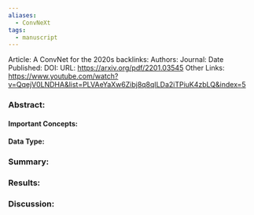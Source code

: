 ```yaml
---
aliases:
  - ConvNeXt
tags:
  - manuscript
---
```

Article: A ConvNet for the 2020s
backlinks: 
Authors: 
Journal: 
Date Published: 
DOI: 
URL: https://arxiv.org/pdf/2201.03545
Other Links: https://www.youtube.com/watch?v=QqejV0LNDHA&list=PLVAeYaXw6Zibj8q8qILDa2iTPiuK4zbLQ&index=5

### Abstract:


#### Important Concepts:



#### Data Type:


### Summary:



### Results:



### Discussion:
